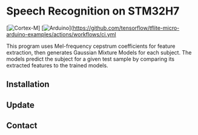 # Speech Recognition on STM32H7

 [![Cortex-M](https://github.com/tensorflow/tflite-micro/actions/workflows/cortex_m.yml/badge.svg)]
 [![Arduino](https://github.com/tensorflow/tflite-micro-arduino-examples/actions/workflows/ci.yml/badge.svg?event=schedule)](https://github.com/tensorflow/tflite-micro-arduino-examples/actions/workflows/ci.yml
 
This program uses Mel-frequency cepstrum coefficients for feature extraction, then generates Gaussian Mixture Models for each subject. The models predict the subject for a given test sample by comparing its extracted features to the trained models.

## Installation

## Update

## Contact
